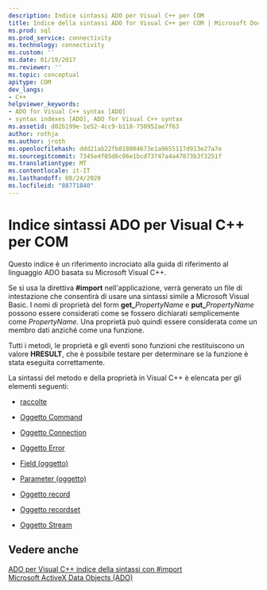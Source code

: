 ```yaml
---
description: Indice sintassi ADO per Visual C++ per COM
title: Indice della sintassi ADO for Visual C++ per COM | Microsoft Docs
ms.prod: sql
ms.prod_service: connectivity
ms.technology: connectivity
ms.custom: ''
ms.date: 01/19/2017
ms.reviewer: ''
ms.topic: conceptual
apitype: COM
dev_langs:
- C++
helpviewer_keywords:
- ADO for Visual C++ syntax [ADO]
- syntax indexes [ADO], ADO for Visual C++ syntax
ms.assetid: d02b199e-1e52-4cc9-b118-750952ae7f63
author: rothja
ms.author: jroth
ms.openlocfilehash: ddd21ab22fb018004673e1a9655117d913e27a7e
ms.sourcegitcommit: 7345e4f05d6c06e1bcd73747a4a47873b3f3251f
ms.translationtype: MT
ms.contentlocale: it-IT
ms.lasthandoff: 08/24/2020
ms.locfileid: "88771840"
---
```

# <a name="ado-for-visual-c-syntax-index-for-com"></a>Indice sintassi ADO per Visual C++ per COM
Questo indice è un riferimento incrociato alla guida di riferimento al linguaggio ADO basata su Microsoft Visual C++.  
  
 Se si usa la direttiva **#import** nell'applicazione, verrà generato un file di intestazione che consentirà di usare una sintassi simile a Microsoft Visual Basic. I nomi di proprietà del form **get_**_PropertyName_ e **put_**_PropertyName_ possono essere considerati come se fossero dichiarati semplicemente come *PropertyName*. Una proprietà può quindi essere considerata come un membro dati anziché come una funzione.  
  
 Tutti i metodi, le proprietà e gli eventi sono funzioni che restituiscono un valore **HRESULT**, che è possibile testare per determinare se la funzione è stata eseguita correttamente.  
  
 La sintassi del metodo e della proprietà in Visual C++ è elencata per gli elementi seguenti:  
  
-   [raccolte](./collections-ado-for-visual-c-syntax.md)  
  
-   [Oggetto Command](./command-ado-for-visual-c-syntax.md)  
  
-   [Oggetto Connection](./connection-ado-for-visual-c-syntax.md)  
  
-   [Oggetto Error](./error-ado-for-visual-c-syntax.md)  
  
-   [Field (oggetto)](./field-ado-for-visual-c-syntax.md)  
  
-   [Parameter (oggetto)](./parameter-ado-for-visual-c-syntax.md)  
  
-   [Oggetto record](./record-ado-for-visual-c-syntax.md)  
  
-   [Oggetto recordset](./recordset-ado-for-visual-c-syntax.md)  
  
-   [Oggetto Stream](./stream-ado-for-visual-c-syntax.md)  
  
## <a name="see-also"></a>Vedere anche  
 [ADO per Visual C++ indice della sintassi con #import](./ado-for-visual-c-syntax-index-with-sharpimport.md)   
 [Microsoft ActiveX Data Objects (ADO)](../../microsoft-activex-data-objects-ado.md)